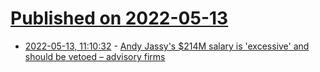 # [Published on 2022-05-13](index.md)

* [2022-05-13, 11:10:32](https://news.ycombinator.com/item?id=31365882) - [Andy Jassy's $214M salary is 'excessive' and should be vetoed – advisory firms](https://www.businessinsider.com/amazon-ceo-andy-jassy-salary-excessive-report-vote-down-2022-5)
